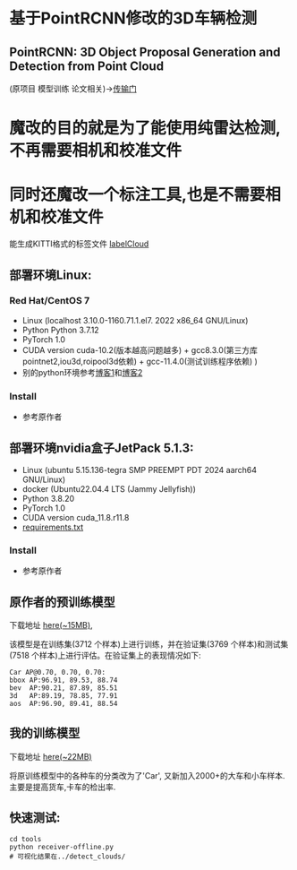 # 基于PointRCNN修改的3D车辆检测

## PointRCNN: 3D Object Proposal Generation and Detection from Point Cloud
(原项目 模型训练 论文相关)->[传输门](https://github.com/sshaoshuai/PointRCNN)

# 魔改的目的就是为了能使用纯雷达检测,不再需要相机和校准文件

# 同时还魔改一个标注工具,也是不需要相机和校准文件
  能生成KITTI格式的标签文件 [labelCloud](https://github.com/zhousheng-zser/labelCloud)

## 部署环境Linux:
### Red Hat/CentOS 7​​
* Linux (localhost 3.10.0-1160.71.1.el7.  2022 x86_64 GNU/Linux)
* Python Python 3.7.12
* PyTorch 1.0
* CUDA version cuda-10.2(版本越高问题越多) + gcc8.3.0(第三方库pointnet2,iou3d,roipool3d依赖) + gcc-11.4.0(测试训练程序依赖)  ) 
* 别的python环境参考[博客1](https://blog.csdn.net/lixushi/article/details/118728278)和[博客2](https://blog.csdn.net/u014173215/article/details/123856191)

### Install 
* 参考原作者

## 部署环境nvidia盒子JetPack 5.1.3:
* Linux (ubuntu 5.15.136-tegra SMP PREEMPT PDT 2024 aarch64 GNU/Linux)
* docker (Ubuntu22.04.4 LTS (Jammy Jellyfish))
* Python 3.8.20
* PyTorch 1.0
* CUDA version cuda_11.8.r11.8
* [requirements.txt](https://github.com/zhousheng-zser/point_cloud_detect/blob/master/requirements.txt)

### Install 
* 参考原作者

## 原作者的预训练模型
下载地址 [here(~15MB)](https://drive.google.com/file/d/1aapMXBkSn5c5hNTDdRNI74Ptxfny7PuC/view?usp=sharing),

该模型是在训练集(3712 个样本)上进行训练，并在验证集(3769 个样本)和测试集(7518 个样本)上进行评估。在验证集上的表现情况如下:
```
Car AP@0.70, 0.70, 0.70:
bbox AP:96.91, 89.53, 88.74
bev  AP:90.21, 87.89, 85.51
3d   AP:89.19, 78.85, 77.91
aos  AP:96.90, 89.41, 88.54
```
## 我的训练模型
下载地址 [here(~22MB)](https://github.com/zhousheng-zser/point_cloud_detect/blob/master/tools/PointRCNN.pth)

将原训练模型中的各种车的分类改为了'Car',  又新加入2000+的大车和小车样本.主要是提高货车,卡车的检出率.

## 快速测试:
```
cd tools
python receiver-offline.py
# 可视化结果在../detect_clouds/
```